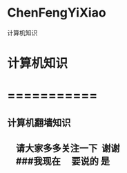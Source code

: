 # ChenFengYiXiao
计算机知识
<h1>计算机知识<h1/>
===========
    <h2>计算机翻墙知识<h2/>
     请大家多多关注一下  谢谢<br/>
     ###我现在
     要说的 是
